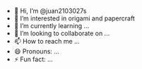 - 👋 Hi, I’m @juan2103027s
- 👀 I’m interested in origami and papercraft
- 🌱 I’m currently learning ...
- 💞️ I’m looking to collaborate on ...
- 📫 How to reach me ...
- 😄 Pronouns: ...
- ⚡ Fun fact: ...

<!---
juan2103027s/juan2103027s is a ✨ special ✨ repository because its `README.md` (this file) appears on your GitHub profile.
You can click the Preview link to take a look at your changes.
--->
